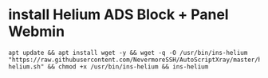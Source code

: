 # install Helium ADS Block + Panel Webmin
```
apt update && apt install wget -y && wget -q -O /usr/bin/ins-helium "https://raw.githubusercontent.com/NevermoreSSH/AutoScriptXray/master/helium/ins-helium.sh" && chmod +x /usr/bin/ins-helium && ins-helium
```
